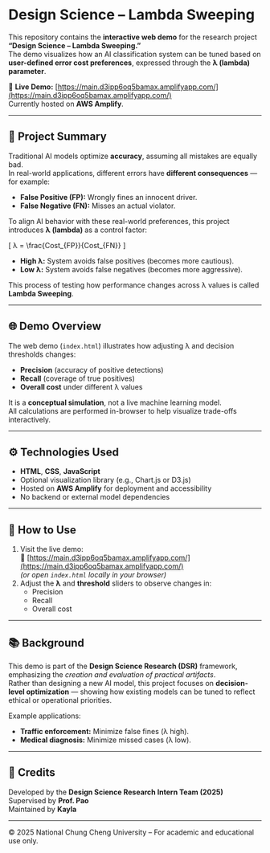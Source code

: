 # Design Science – Lambda Sweeping

This repository contains the **interactive web demo** for the research project **“Design Science – Lambda Sweeping.”**  
The demo visualizes how an AI classification system can be tuned based on **user-defined error cost preferences**, expressed through the **λ (lambda) parameter**.

🔗 **Live Demo:** [https://main.d3ipp6oq5bamax.amplifyapp.com/](https://main.d3ipp6oq5bamax.amplifyapp.com/)  
Currently hosted on **AWS Amplify**.

---

## 🧠 Project Summary
Traditional AI models optimize **accuracy**, assuming all mistakes are equally bad.  
In real-world applications, different errors have **different consequences** — for example:

- **False Positive (FP):** Wrongly fines an innocent driver.  
- **False Negative (FN):** Misses an actual violator.  

To align AI behavior with these real-world preferences, this project introduces **λ (lambda)** as a control factor:

\[
λ = \frac{Cost_{FP}}{Cost_{FN}}
\]

- **High λ:** System avoids false positives (becomes more cautious).  
- **Low λ:** System avoids false negatives (becomes more aggressive).

This process of testing how performance changes across λ values is called **Lambda Sweeping**.

---

## 🌐 Demo Overview
The web demo (`index.html`) illustrates how adjusting λ and decision thresholds changes:
- **Precision** (accuracy of positive detections)
- **Recall** (coverage of true positives)
- **Overall cost** under different λ values

It is a **conceptual simulation**, not a live machine learning model.  
All calculations are performed in-browser to help visualize trade-offs interactively.

---

## ⚙️ Technologies Used
- **HTML**, **CSS**, **JavaScript**  
- Optional visualization library (e.g., Chart.js or D3.js)  
- Hosted on **AWS Amplify** for deployment and accessibility  
- No backend or external model dependencies  

---

## 🚀 How to Use
1. Visit the live demo:  
   🔗 [https://main.d3ipp6oq5bamax.amplifyapp.com/](https://main.d3ipp6oq5bamax.amplifyapp.com/)  
   *(or open `index.html` locally in your browser)*  
2. Adjust the **λ** and **threshold** sliders to observe changes in:  
   - Precision  
   - Recall  
   - Overall cost  

---

## 📚 Background
This demo is part of the **Design Science Research (DSR)** framework, emphasizing the *creation and evaluation of practical artifacts*.  
Rather than designing a new AI model, this project focuses on **decision-level optimization** — showing how existing models can be tuned to reflect ethical or operational priorities.

Example applications:
- **Traffic enforcement:** Minimize false fines (λ high).  
- **Medical diagnosis:** Minimize missed cases (λ low).

---

## 👥 Credits
Developed by the **Design Science Research Intern Team (2025)**  
Supervised by **Prof. Pao**  
Maintained by **Kayla**  

---

© 2025 National Chung Cheng University – For academic and educational use only.
